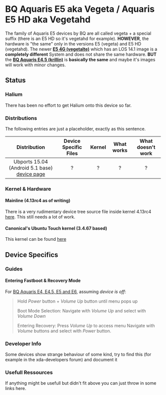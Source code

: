 # BQ Aquaris E5 aka Vegeta / Aquaris E5 HD aka Vegetahd

The family of Aquaris E5 devices by BQ are all called vegeta +  a special suffix (there is an E5 HD so it's vegetahd for example). **HOWEVER**, the hardware is "the same" only in the versions E5 (vegeta) and E5 HD (vegetahd). The newer [**E5 4G (vegetalte)**](devices/vegetalte.md) which has an LOS 14.1 image is a **completely different** System and does not share the same hardware. **BUT** the [**BQ Aquaris E4.5 (krillin)**](devices/krillin.md) is **basically the same** and maybe it's images will work with minor changes.

## Status

### Halium

There has been no effort to get Halium onto this device so far.

### Distributions

The following entries are just a placeholder, exactly as this sentence.

|               Distribution               | Device Specific Files | Kernel | What works | What doesn't work |
| :--------------------------------------: | :-------------------: | :----: | :--------: | :---------------: |
| Ubports 15.04 (Android 5.1 base) [device page](https://devices.ubports.com/#/vegetahd) |           ?           |   ?    |     ?      |         ?         |


### Kernel & Hardware
#### Mainline (4.13rc4 as of writing)
There is a very rudimentary device tree source file inside kernel 4.13rc4 [here](https://git.kernel.org/pub/scm/linux/kernel/git/torvalds/linux.git/tree/arch/arm/boot/dts/mt6589-aquaris5.dts?h=v4.13-rc4). This still needs a lot of work.

#### Canonical's Ubuntu Touch kernel (3.4.67 based)
This kernel can be found [here](https://github.com/bq/aquaris-E5/tree/aquaris-E5-ubuntu-master)

## Device Specifics

### Guides

#### Entering Fastboot & Recovery Mode
For [BQ Aquaris E4, E4.5, E5 and E6](http://www.mibqyyo.com/en-articles/2016/01/20/recovery-menu-bq-phones/), assuming *device is off*:

> Hold *Power* button + *Volume Up* button until menu pops up
>
> Boot Mode Selection:
> Navigate with *Volume Up*  and select with *Volume Down*
>
> Entering Recovery:
> Press *Volume Up* to access menu
> Navigate with *Volume* buttons and select with *Power* button.



### Developer Info

Some devices show strange behaviour of some kind, try to find this (for example in the xda-developers forum) and document it

### Usefull Ressources
If anything might be usefull but didn't fit above you can just throw in some links here.